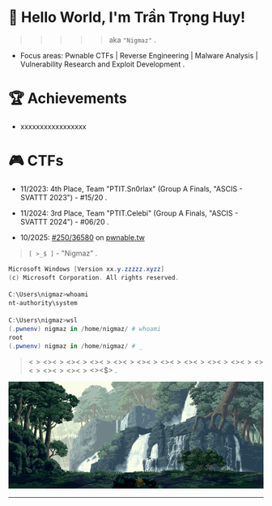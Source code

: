 <h1 align="left" > 👋 Hello World, I'm Trần Trọng Huy!  </h1>

> > > > > aka `"Nigmaz"` .

- Focus areas: Pwnable CTFs | Reverse Engineering | Malware Analysis | Vulnerability Research and Exploit Development .

<h1 align="left" > 🏆 Achievements  </h1>

<!-- - 02/2025: Found CVE-2023-52927, exploited in kCTF (exp267). [writeup] [poc]

- 10/2025: Pwn2Own Ireland 2025. [ref] -->

- xxxxxxxxxxxxxxxxx

<h1 align="left" > 🎮 CTFs  </h1>

- 11/2023: 4th Place, Team "PTIT.Sn0rlax" (Group A Finals, "ASCIS - SVATTT 2023") - #15/20 .

- 11/2024: 3rd Place, Team "PTIT.Celebi" (Group A Finals, "ASCIS - SVATTT 2024") - #06/20 .

- 10/2025: [#250/36580](https://pwnable.tw/user/30002) on [pwnable.tw](https://pwnable.tw/user/rank)

> `[ >_$ ]` - "Nigmaz" .

```powershell
Microsoft Windows [Version xx.y.zzzzz.xyzz]
(c) Microsoft Corporation. All rights reserved.

C:\Users\nigmaz>whoami
nt-authority\system

C:\Users\nigmaz>wsl
(.pwnenv) nigmaz in /home/nigmaz/ # whoami
root
(.pwnenv) nigmaz in /home/nigmaz/ # _
```

> <$><$><$><$><$><$><$><$><$><$><$><$><$><$><$><$><$><$><$><$><$><$><$><$><$><$><$> .

<div id="header" align="center">
  <img src="./images/wrapper.gif"/>
</div>

<!--
**Nigmaz/Nigmaz** is a ✨ _special_ ✨ repository because its `README.md` (this file) appears on your GitHub profile.

Here are some ideas to get you started:

- 🔭 I'm currently working on ...
- 🌱 I'm currently learning ...

- 👯 I'm looking to collaborate on ...
- 🤔 I'm looking for help with ...
- 💬 Ask me about ...
- 📫 How to reach me: ...
- 😄 Pronouns: ...
- ⚡ Fun fact: ...
-->

---
